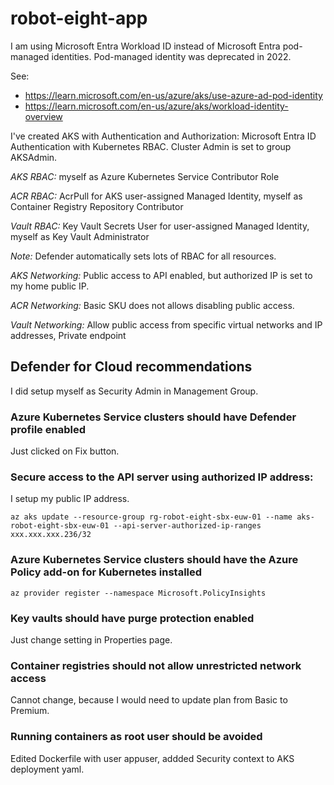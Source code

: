 # robot-eight-app

I am using Microsoft Entra Workload ID instead of Microsoft Entra pod-managed identities. Pod-managed identity was deprecated in 2022.

See:
- https://learn.microsoft.com/en-us/azure/aks/use-azure-ad-pod-identity
- https://learn.microsoft.com/en-us/azure/aks/workload-identity-overview

I've created AKS with Authentication and Authorization: Microsoft Entra ID Authentication with Kubernetes RBAC. Cluster Admin is set to group AKSAdmin.

*AKS RBAC:* myself as Azure Kubernetes Service Contributor Role

*ACR RBAC:* AcrPull for AKS user-assigned Managed Identity, myself as Container Registry Repository Contributor

*Vault RBAC:* Key Vault Secrets User for user-assigned Managed Identity, myself as Key Vault Administrator

*Note:* Defender automatically sets lots of RBAC for all resources.

*AKS Networking:* Public access to API enabled, but authorized IP is set to my home public IP.

*ACR Networking:* Basic SKU does not allows disabling public access.

*Vault Networking:* Allow public access from specific virtual networks and IP addresses, Private endpoint

## Defender for Cloud recommendations

I did setup myself as Security Admin in Management Group.

### Azure Kubernetes Service clusters should have Defender profile enabled

Just clicked on Fix button.

### Secure access to the API server using authorized IP address:

I setup my public IP address.

```
az aks update --resource-group rg-robot-eight-sbx-euw-01 --name aks-robot-eight-sbx-euw-01 --api-server-authorized-ip-ranges xxx.xxx.xxx.236/32
```

### Azure Kubernetes Service clusters should have the Azure Policy add-on for Kubernetes installed

```
az provider register --namespace Microsoft.PolicyInsights
```

### Key vaults should have purge protection enabled

Just change setting in Properties page.

### Container registries should not allow unrestricted network access

Cannot change, because I would need to update plan from Basic to Premium.

### Running containers as root user should be avoided

Edited Dockerfile with user appuser, addded Security context to AKS deployment yaml.
